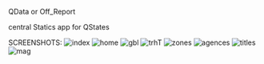 QData or Off_Report

central Statics app for QStates

SCREENSHOTS:
![index](https://github.com/user-attachments/assets/b95a2f0c-bc2d-43ca-9c73-c6d8e790e481)
![home](https://github.com/user-attachments/assets/5cbb81d6-f57e-47f4-896e-58e14f15502b)
![gbl](https://github.com/user-attachments/assets/16c9e25d-1af3-4986-a51d-6ebe1ff3bfef)
![trhT](https://github.com/user-attachments/assets/c0fe0ad4-1a90-45e3-94a2-fb4ef94db025)
![zones](https://github.com/user-attachments/assets/046a53e2-4bf4-4132-868f-8dd7cce0c2be)
![agences](https://github.com/user-attachments/assets/56366d5a-8933-4764-a567-60d7921ed40f)
![titles](https://github.com/user-attachments/assets/f91e62ed-744e-45b9-a111-7e9022188f43)
![mag](https://github.com/user-attachments/assets/b743b123-1111-4a79-9734-699e5b9f25b1)

